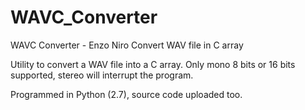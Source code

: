 # WAVC_Converter
WAVC Converter - Enzo Niro
Convert WAV file in C array

Utility to convert a WAV file into a C array. Only mono 8 bits or 16 bits supported, stereo will interrupt the program.

Programmed in Python (2.7), source code uploaded too.
